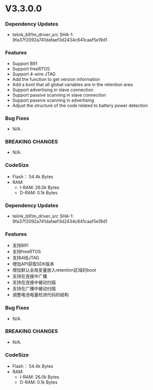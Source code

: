 # V3.3.0.0

### Dependency Updates
   * telink_b91m_driver_src SHA-1: 9fa37f2092a741dafaef3d2434c641caaf5e19d1

### Features
   * Support B91
   * Support freeRTOS
   * Support 4-wire JTAG
   * Add the function to get version information
   * Add a boot that all global variables are in the retention area
   * Support advertising in slave connection
   * Support passive scanning in slave connection
   * Support passive scanning in advertising
   * Adjust the structure of the code related to battery power detection

### Bug Fixes
   * N/A.

### BREAKING CHANGES
   * N/A.

### CodeSize
   * Flash： 54.4k  Bytes
   * RAM:
     - I-RAM: 26.0k Bytes
     - D-RAM: 0.1k Bytes

### Dependency Updates
   *  telink_b91m_driver_src SHA-1: 9fa37f2092a741dafaef3d2434c641caaf5e19d1

### Features
   * 支持B91
   * 支持freeRTOS
   * 支持4线JTAG
   * 增加API获取SDK版本
   * 增加默认全局变量放入retention区域的boot
   * 支持在连接中广播
   * 支持在连接中被动扫描
   * 支持在广播中被动扫描
   * 调整电池电量检测代码的结构

### Bug Fixes
   * N/A.

### BREAKING CHANGES
   * N/A.

### CodeSize
   * Flash： 54.4k  Bytes
   * RAM:
     - I-RAM: 26.0k Bytes
     - D-RAM: 0.1k Bytes

